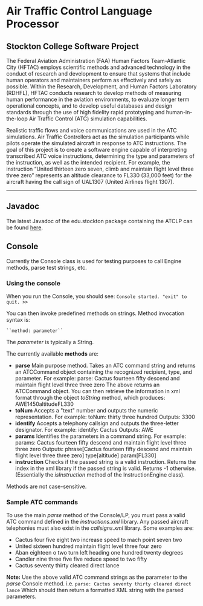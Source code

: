 # Air Traffic Control Language Processor
## Stockton College Software Project

The Federal Aviation Administration (FAA) Human Factors Team-Atlantic City (HFTAC) employs scientific methods and advanced technology in the conduct of research and development to ensure that systems that include human operators and maintainers perform as effectively and safely as possible.  Within the Research, Development, and Human Factors Laboratory (RDHFL), HFTAC conducts research to develop methods of measuring human performance in the aviation environments, to evaluate longer term operational concepts, and to develop useful databases and design standards through the use of high fidelity rapid prototyping and human-in-the-loop Air Traffic Control (ATC) simulation capabilities.

Realistic traffic flows and voice communications are used in the ATC simulations.  Air Traffic Controllers act as the simulation participants while pilots operate the simulated aircraft in response to ATC instructions.  The goal of this project is to create a software engine capable of interpreting transcribed ATC voice instructions, determining the type and parameters of the instruction, as well as the intended recipient.  For example, the instruction “United thirteen zero seven, climb and maintain flight level three three zero” represents an altitude clearance to FL330 (33,000 feet) for the aircraft having the call sign of UAL1307 (United Airlines flight 1307).

---

## Javadoc

The latest Javadoc of the edu.stockton package containing the ATCLP can be found [here](http://www.jicobaligod.com/projects/ATCLP).

## Console

Currently the Console class is used for testing purposes to call Engine methods, parse test strings, etc.

### Using the console

When you run the Console, you should see:
	``Console started. "exit" to quit.
	>>``
	
You can then invoke predefined methods on strings. 
Method invocation syntax is: 
	
	``method: parameter``
	
The _parameter_ is typically a String.

The currently available __methods__ are:

*	__parse__ Main purpose method. Takes an ATC command string and returns an ATCCommand object containing the recognized recipient, type, and parameter. 
	For example:
		parse: Cactus fourteen fifty descend and maintain flight level three three zero
	The above returns an ATCCommand object. You can then retrieve the information in xml format through the object _toString_ method, which produces:
		<ATCCommand><recipient>AWE1450</recipient><type>altitude</type><parameter>FL330</parameter></ATCCommand>
*	__toNum__ Accepts a "text" number and outputs the numeric representation.
	For example:
		toNum: thirty three hundred
	Outputs:
		3300
*	__identify__ Accepts a telephony callsign and outputs the three-letter designator.
	For example:
		identify: Cactus
	Outputs:
		AWE
*	__params__ Identifies the parameters in a command string.
	For example:
		params: Cactus fourteen fifty descend and maintain flight level three three zero
	Outputs:
		phrase[Cactus fourteen fifty descend and maintain flight level three three zero]
		type[altitude]
		param[FL330]
*	__instruction__ Checks if the passed string is a valid instruction. Returns the index in the xml library if the passed string is valid. Returns -1 otherwise. (Essentially the _isInstruction_ method of the InstructionEngine class).
		
Methods are not case-sensitive.

### Sample ATC commands

To use the main _parse_ method of the Console/LP, you must pass a valid ATC command defined in the _instructions.xml_ library. Any passed aircraft telephonies must also exist in the _callsigns.xml_ library. Some examples are:

*	Cactus four five eight two increase speed to mach point seven two
*	United sixteen hundred maintain flight level three four zero
*	Aban eighteen o two turn left heading one hundred twenty degrees
*	Candler nine three five five reduce speed to two fifty
*	Cactus seventy thirty cleared direct lance

__Note:__ Use the above valid ATC command strings as the parameter to the _parse_ Console method. i.e. 
	``parse: Cactus seventy thirty cleared direct lance``
Which should then return a formatted XML string with the parsed parameters.

